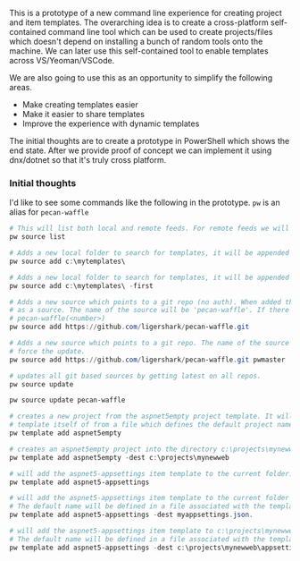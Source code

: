 This is a prototype of a new command line experience for creating project and item templates. The overarching idea is to create a cross-platform self-contained
command line tool which can be used to create projects/files which doesn't depend on installing a bunch of random tools onto the machine. We can later use this
self-contained tool to enable templates across VS/Yeoman/VSCode.

We are also going to use this as an opportunity to simplify the following areas.

 - Make creating templates easier
 - Make it easier to share templates 
 - Improve the experience with dynamic templates
 
 The initial thoughts are to create a prototype in PowerShell which shows the end state. After we provide proof of concept we can implement it
 using dnx/dotnet so that it's truly cross platform.
 
 ### Initial thoughts
 
 I'd like to see some commands like the following in the prototype. `pw` is an alias for `pecan-waffle`
 
 ```powershell
# This will list both local and remote feeds. For remote feeds we will display the url as well as the local folder where the items were cloned.
pw source list

# Adds a new local folder to search for templates, it will be appended to the bottom of the list.
pw source add c:\mytemplates\

# Adds a new local folder to search for templates, it will be appended to the top of the list (searched is from top->bottom)
pw source add c:\mytemplates\ -first

# Adds a new source which points to a git repo (no auth). When added the repo will be cloned to the localmachine. Then that folder will be added
# as a source. The name of the source will be 'pecan-waffle'. If there exists a source with that name and a different url the name will be
# pecan-waffle(<number>)
pw source add https://github.com/ligershark/pecan-waffle.git 

# Adds a new source which points to a git repo. The name of the source will be pwmaster. If there exists pwmaster then you'll have to pass -force to
# force the update.
pw source add https://github.com/ligershark/pecan-waffle.git pwmaster

# updates all git based sources by getting latest on all repos.
pw source update

pw source update pecan-waffle

# creates a new project from the aspnet5empty project template. It will be created in a new folder either determined by the name of the
# template itself of from a file which defines the default project name.
pw template add aspnet5empty

# creates an aspnet5empty project into the directory c:\projects\mynewweb
pw template add aspnet5empty -dest c:\projects\mynewweb

# will add the aspnet5-appsettings item template to the current folder. The default name will be defined in a file associated with the template.
pw template add aspnet5-appsettings

# will add the aspnet5-appsettings item template to the current folder with the name myappsettings.json
# The default name will be defined in a file associated with the template.
pw template add aspnet5-appsettings -dest myappsettings.json.

# will add the aspnet5-appsettings item template to c:\projects\mynewweb\appsettings.json
# The default name will be defined in a file associated with the template.
pw template add aspnet5-appsettings -dest c:\projects\mynewweb\appsettings.json.
 ```
 
